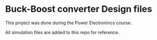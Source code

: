 # Buck-Boost converter Design files 

This project was done during the Power Electronincs course.

All simulation files are added to this repo for reference.